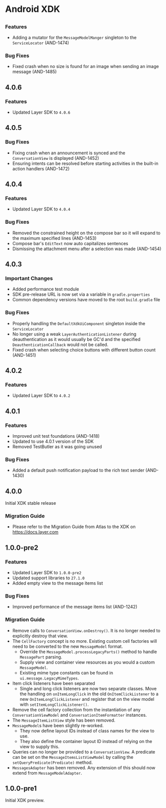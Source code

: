 # Android XDK

## 

### Features
  * Adding a mutator for the `MessageModelManger` singleton to the `ServiceLocator` (AND-1474)
  
### Bug Fixes
  * Fixed crash when no size is found for an image when sending an image message (AND-1485)

## 4.0.6

### Features
  * Updated Layer SDK to `4.0.6`
  
## 4.0.5

### Bug Fixes
  * Fixing crash when an announcement is synced and the `ConversationView` is displayed (AND-1452)
  * Ensuring intents can be resolved before starting activities in the built-in action handlers (AND-1472)

## 4.0.4

### Features
  * Updated Layer SDK to `4.0.4`

### Bug Fixes
  * Removed the constrained height on the compose bar so it will expand to the maximum specified lines (AND-1453)
  * Compose bar's `EditText` now auto capitalizes sentences
  * Dismissing the attachment menu after a selection was made (AND-1454)

## 4.0.3

### Important Changes
  * Added performance test module
  * SDK pre-release URL is now set via a variable in `gradle.properties`
  * Common dependency versions have moved to the root `build.gradle` file
  
### Bug Fixes
  * Properly handling the `DefaultXdkUiComponent` singleton inside the `ServiceLocator`
  * No longer using a weak `LayerAuthenticationListener` during deauthentication as it would usually be GC'd and the specified `DeauthenticationCallback` would not be called.
  * Fixed crash when selecting choice buttons with different button count (AND-1451)
  
## 4.0.2

### Features
  * Updated Layer SDK to `4.0.2`
  
## 4.0.1

### Features
  * Improved unit test foundations (AND-1418)
  * Updated to use 4.0.1 version of the SDK
  * Removed TestButler as it was going unused

### Bug Fixes
  * Added a default push notification payload to the rich text sender (AND-1430) 

## 4.0.0

Initial XDK stable release

### Migration Guide
  * Please refer to the Migration Guide from Atlas to the XDK on https://docs.layer.com

## 1.0.0-pre2

### Features
  * Updated Layer SDK to `1.0.0-pre2`
  * Updated support libraries to `27.1.0`
  * Added empty view to the message items list
  
### Bug Fixes
  * Improved performance of the message items list (AND-1242)

### Migration Guide
  * Remove calls to `ConversationView.onDestroy()`. It is no longer needed to explicitly destroy that view.
  * The `CellFactory` concept is no more. Existing custom cell factories will need to be converted to the new `MessageModel` format.
    - Override the `MessageModel.processLegacyParts()` method to handle `MessagePart` parsing.
    - Supply view and container view resources as you would a custom `MessageModel`.
    - Existing mime type constants can be found in `ui.message.LegacyMimeTypes`.
  * Item click listeners have been separated
    - Single and long click listeners are now two separate classes. Move the handling on `onItemLongClick` in the old `OnItemClickListener` to a new `OnItemLongClickListener` and register that on the view model with `setItemLongClickListener()`.
  * Remove the cell factory collection from the instantiation of any `ConversationViewModel` and `ConversationItemFormatter` instances.
  * The `MessageItemListView` style has been removed.
  * `MessageModel`s have been slightly re-worked.
    - They now define layout IDs instead of class names for the view to use.
    - They also define the container layout ID instead of relying on the view to supply this.
  * Queries can no longer be provided to a `ConversationView`. A predicate can be set on the `MessageItemsListViewModel` by calling the `setQueryPredicate(Predicate)` method.
  * `MessagesAdapter` has been removed. Any extension of this should now extend from `MessageModelAdapter`.

## 1.0.0-pre1

Initial XDK preview.